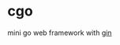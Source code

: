 # cgo
mini go web framework with [gin][https://github.com/gin-gonic/gin.git]

[https://github.com/gin-gonic/gin.git]: gin